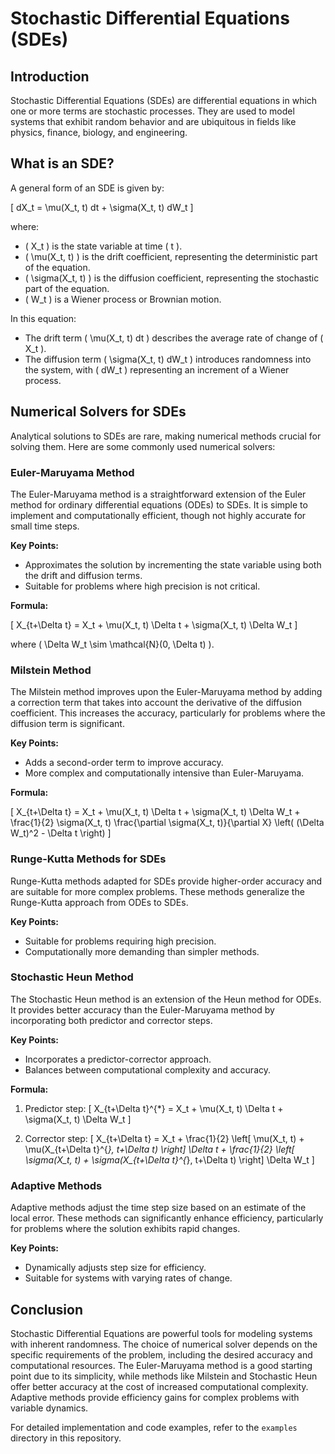 # Stochastic Differential Equations (SDEs)

## Introduction

Stochastic Differential Equations (SDEs) are differential equations in which one or more terms are stochastic processes. They are used to model systems that exhibit random behavior and are ubiquitous in fields like physics, finance, biology, and engineering.

## What is an SDE?

A general form of an SDE is given by:

\[ dX_t = \mu(X_t, t) dt + \sigma(X_t, t) dW_t \]

where:
- \( X_t \) is the state variable at time \( t \).
- \( \mu(X_t, t) \) is the drift coefficient, representing the deterministic part of the equation.
- \( \sigma(X_t, t) \) is the diffusion coefficient, representing the stochastic part of the equation.
- \( W_t \) is a Wiener process or Brownian motion.

In this equation:
- The drift term \( \mu(X_t, t) dt \) describes the average rate of change of \( X_t \).
- The diffusion term \( \sigma(X_t, t) dW_t \) introduces randomness into the system, with \( dW_t \) representing an increment of a Wiener process.

## Numerical Solvers for SDEs

Analytical solutions to SDEs are rare, making numerical methods crucial for solving them. Here are some commonly used numerical solvers:

### Euler-Maruyama Method

The Euler-Maruyama method is a straightforward extension of the Euler method for ordinary differential equations (ODEs) to SDEs. It is simple to implement and computationally efficient, though not highly accurate for small time steps.

**Key Points:**
- Approximates the solution by incrementing the state variable using both the drift and diffusion terms.
- Suitable for problems where high precision is not critical.

**Formula:**

\[ X_{t+\Delta t} = X_t + \mu(X_t, t) \Delta t + \sigma(X_t, t) \Delta W_t \]

where \( \Delta W_t \sim \mathcal{N}(0, \Delta t) \).

### Milstein Method

The Milstein method improves upon the Euler-Maruyama method by adding a correction term that takes into account the derivative of the diffusion coefficient. This increases the accuracy, particularly for problems where the diffusion term is significant.

**Key Points:**
- Adds a second-order term to improve accuracy.
- More complex and computationally intensive than Euler-Maruyama.

**Formula:**

\[ X_{t+\Delta t} = X_t + \mu(X_t, t) \Delta t + \sigma(X_t, t) \Delta W_t + \frac{1}{2} \sigma(X_t, t) \frac{\partial \sigma(X_t, t)}{\partial X} \left( (\Delta W_t)^2 - \Delta t \right) \]

### Runge-Kutta Methods for SDEs

Runge-Kutta methods adapted for SDEs provide higher-order accuracy and are suitable for more complex problems. These methods generalize the Runge-Kutta approach from ODEs to SDEs.

**Key Points:**
- Suitable for problems requiring high precision.
- Computationally more demanding than simpler methods.

### Stochastic Heun Method

The Stochastic Heun method is an extension of the Heun method for ODEs. It provides better accuracy than the Euler-Maruyama method by incorporating both predictor and corrector steps.

**Key Points:**
- Incorporates a predictor-corrector approach.
- Balances between computational complexity and accuracy.

**Formula:**

1. Predictor step:
\[ X_{t+\Delta t}^{*} = X_t + \mu(X_t, t) \Delta t + \sigma(X_t, t) \Delta W_t \]

2. Corrector step:
\[ X_{t+\Delta t} = X_t + \frac{1}{2} \left[ \mu(X_t, t) + \mu(X_{t+\Delta t}^{*}, t+\Delta t) \right] \Delta t + \frac{1}{2} \left[ \sigma(X_t, t) + \sigma(X_{t+\Delta t}^{*}, t+\Delta t) \right] \Delta W_t \]

### Adaptive Methods

Adaptive methods adjust the time step size based on an estimate of the local error. These methods can significantly enhance efficiency, particularly for problems where the solution exhibits rapid changes.

**Key Points:**
- Dynamically adjusts step size for efficiency.
- Suitable for systems with varying rates of change.

## Conclusion

Stochastic Differential Equations are powerful tools for modeling systems with inherent randomness. The choice of numerical solver depends on the specific requirements of the problem, including the desired accuracy and computational resources. The Euler-Maruyama method is a good starting point due to its simplicity, while methods like Milstein and Stochastic Heun offer better accuracy at the cost of increased computational complexity. Adaptive methods provide efficiency gains for complex problems with variable dynamics.

For detailed implementation and code examples, refer to the `examples` directory in this repository.

